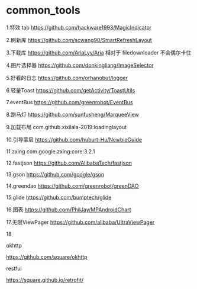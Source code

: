 # common_tools



1.特效 tab https://github.com/hackware1993/MagicIndicator

2.刷新库 https://github.com/scwang90/SmartRefreshLayout

3.下载库 https://github.com/AriaLyy/Aria 相对于 filedownloader 不会偶尔卡住

4.图片选择器 https://github.com/donkingliang/ImageSelector

5.好看的日志 https://github.com/orhanobut/logger

6.轻量Toast https://github.com/getActivity/ToastUtils

7.eventBus https://github.com/greenrobot/EventBus

8.跑马灯 https://github.com/sunfusheng/MarqueeView

9.加载布局 com.github.xixilala-2019:loadinglayout

10.引导蒙层 https://github.com/huburt-Hu/NewbieGuide

11.zxing com.google.zxing:core:3.2.1

12.fastjson https://github.com/AlibabaTech/fastjson

13.gson https://github.com/google/gson

14.greendao https://github.com/greenrobot/greenDAO

15.glide https://github.com/bumptech/glide

16.图表 https://github.com/PhilJay/MPAndroidChart

17.无限ViewPager https://github.com/alibaba/UltraViewPager

18



okhttp

https://github.com/square/okhttp



restful 

https://square.github.io/retrofit/



